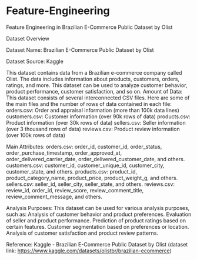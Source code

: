# Feature-Engineering
Feature Engineering in Brazilian E-Commerce Public Dataset by Olist

Dataset Overview

Dataset Name: Brazilian E-Commerce Public Dataset by Olist

Dataset Source: Kaggle

This dataset contains data from a Brazilian e-commerce company called Olist. The data includes information about products, customers, orders, ratings, and more. This dataset can be used to analyze customer behavior, product performance, customer satisfaction, and so on.
Amount of Data: This dataset consists of several interconnected CSV files. 
Here are some of the main files and the number of rows of data contained in each file:
orders.csv: Order and appraisal information (more than 100k data lines)
customers.csv: Customer information (over 90k rows of data)
products.csv: Product information (over 30k rows of data)
sellers.csv: Seller information (over 3 thousand rows of data)
reviews.csv: Product review information (over 100k rows of data)

Main Attributes:
orders.csv: order_id, customer_id, order_status, order_purchase_timestamp, order_approved_at, order_delivered_carrier_date, order_delivered_customer_date, and others.
customers.csv: customer_id, customer_unique_id, customer_city, customer_state, and others.
products.csv: product_id, product_category_name, product_price, product_weight_g, and others.
sellers.csv: seller_id, seller_city, seller_state, and others.
reviews.csv: review_id, order_id, review_score, review_comment_title, review_comment_message, and others.

Analysis Purposes: This dataset can be used for various analysis purposes, such as:
Analysis of customer behavior and product preferences.
Evaluation of seller and product performance.
Prediction of product ratings based on certain features.
Customer segmentation based on preferences or location.
Analysis of customer satisfaction and product review patterns.

Reference: Kaggle - Brazilian E-Commerce Public Dataset by Olist (dataset link: https://www.kaggle.com/datasets/olistbr/brazilian-ecommerce)
